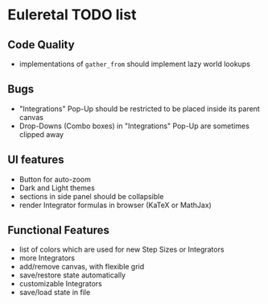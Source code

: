 # Euleretal TODO list

## Code Quality
- implementations of `gather_from` should implement lazy world lookups

## Bugs
- "Integrations" Pop-Up should be restricted to be placed inside its parent
  canvas
- Drop-Downs (Combo boxes) in "Integrations" Pop-Up are sometimes clipped away

## UI features
- Button for auto-zoom
- Dark and Light themes
- sections in side panel should be collapsible
- render Integrator formulas in browser (KaTeX or MathJax)

## Functional Features
- list of colors which are used for new Step Sizes or Integrators
- more Integrators
- add/remove canvas, with flexible grid
- save/restore state automatically
- customizable Integrators
- save/load state in file
